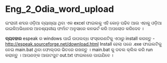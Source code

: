 # Eng_2_Odia_word_upload
ଇଂରାଜୀ ଶବ୍ଦର ଓଡ଼ିଆ ବ୍ୟାଖ୍ୟା ଥିବା ଏକ excel ଫାଇଲକୁ ଏହି କୋଡ଼ ପଢିବ ଆଉ ଏହାକୁ ଓଡ଼ିଆ ଉଇକିଅଭିଧାନର ଆବଶ୍ୟକୀୟ ଫର୍ମାଟ ଅନୁସାରେ କନଭର୍ଟ କରି ଅପଲୋଡ କରିଦେବ ।

<b>ବ୍ୟବହାର</b>
espeak ର  windows ପାଇଁ ଉପଲବ୍ଧ ସଂସ୍କରଣଟିକୁ ଏଠାରୁ  install କରନ୍ତୁ  - http://espeak.sourceforge.net/download.html
Install ହେଲା ପରେ   .exe ଫାଇଲଟିକୁ ନେଇ  main.bat ଥିବା ଫୋଲ୍ଡର ଭିତରେ ରଖନ୍ତୁ । 
main.bat କୁ ଡବଲ କ୍ଲିକ କରି run କରାନ୍ତୁ । 
ଆପଣଙ୍କ ଆଉଟପୁଟ out.txt ଫାଇଲରେ ପାଇଯିବେ ।
